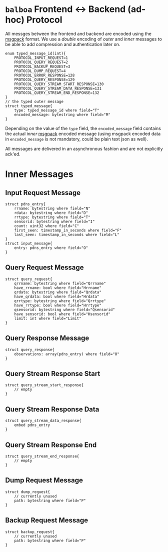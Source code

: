
# `balboa` Frontend <-> Backend (ad-hoc) Protocol

All messges between the frontend and backend are encoded using the [msgpack][1]
format. We use a *double* encoding of *outer* and *inner* messages to be
able to add compression and authentication later on.

```text
enum typed_message_id(int){
    PROTOCOL_INPUT_REQUEST=1
    PROTOCOL_QUERY_REQUEST=2
    PROTOCOL_BACKUP_REQUEST=3
    PROTOCOL_DUMP_REQUEST=4
    PROTOCOL_ERROR_RESPONSE=128
    PROTOCOL_QUERY_RESPONSE=129
    PROTOCOL_QUERY_STREAM_START_RESPONSE=130
    PROTOCOL_QUERY_STREAM_DATA_RESPONSE=131
    PROTOCOL_QUERY_STREAM_END_RESPONSE=132
}
// the typed outer message
struct typed_message{
    type: typed_message_id where field="T"
    encoded_message: bytestring where field="M"
}
```

Depending on the value of the `type` field, the `encoded_message` field contains
the actual *inner* [msgpack][1] encoded message (using msgpack encoded data in
`encoded_message` is not mandatory, could be plain text json as well).

All messages are delivered in an asynchronous fashion and are not explicitly ack'ed.

[1]: https://msgpack.org/

# Inner Messages

## Input Request Message

```text
struct pdns_entry{
    rrname: bytestring where field="N"
    rdata: bytestring where field="D"
    rrtype: bytestring where field="T"
    sensorid: bytestring where field="I"
    count: uint32 where field="C"
    first_seen: timestamp_in_seconds where field="F"
    last_seen: timestamp_in_seconds where field="L"
}
struct input_message{
    entry: pdns_entry where field="O"
}
```

## Query Request Message

```text
struct query_request{
    qrrname: bytestring where field="Qrrname"
    have_rrname: bool where field="Hrrname"
    qrdata: bytestring where field="Qrdata"
    have_qrdata: bool where field="Hrdata"
    qrrtype: bytestring where field="Qrrtype"
    have_rrtype: bool where field="Hrrtype"
    qsensorid: bytestring where field="Qsensorid"
    have_sensorid: bool where field="Hsensorid"
    limit: int where field="Limit"
}
```

## Query Response Message

```text
struct query_response{
    observations: array(pdns_entry) where field="O"
}
```

## Query Stream Response Start

```text
struct query_stream_start_response{
    // empty
}
```

## Query Stream Response Data

```text
struct query_stream_data_response{
    embed pdns_entry
}
```

## Query Stream Response End

```text
struct query_stream_end_response{
    // empty
}
```

## Dump Request Message

```text
struct dump_request{
    // currently unused
    path: bytestring where field="P"
}
```

## Backup Request Message

```text
struct backup_request{
    // currently unused
    path: bytestring where field="P"
}
```

